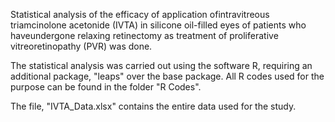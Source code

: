 Statistical  analysis  of  the  efficacy  of  application  ofintravitreous triamcinolone acetonide (IVTA) in silicone oil-filled eyes of patients who haveundergone relaxing retinectomy as treatment of proliferative vitreoretinopathy (PVR) was done.

The statistical analysis was carried out using the software R, requiring an additional package, "leaps" over the base package. All R codes used for the purpose can be found in the folder "R Codes".

The file, "IVTA_Data.xlsx" contains the entire data used for the study.
